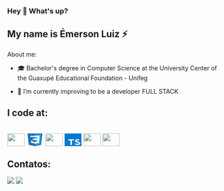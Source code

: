 ### Hey 👋 What's up?

## My name is Émerson Luiz ⚡
About me:
- 🎓 Bachelor's degree in Computer Science at the University Center of the Guaxupé Educational Foundation - Unifeg

- 🌱 I’m currently improving to be a developer FULL STACK

  ##
## I code at:
<div style="display: inline_block"><br>
  <img align="center"  height="30" width="40" src="https://cdn.jsdelivr.net/gh/devicons/devicon@latest/icons/html5/html5-original.svg" />
  <img align="center"  height="30" width="40" src="https://raw.githubusercontent.com/devicons/devicon/master/icons/css3/css3-original.svg">
  <img align="center"  height="30" width="40" src="https://cdn.jsdelivr.net/gh/devicons/devicon@latest/icons/javascript/javascript-original.svg" />
  <img align="center"  height="30" width="40" src="https://raw.githubusercontent.com/devicons/devicon/master/icons/typescript/typescript-plain.svg"> 
  <img align="center"  height="30" width="40" src="https://cdn.jsdelivr.net/gh/devicons/devicon@latest/icons/nodejs/nodejs-original-wordmark.svg" />
  <img align="center"  height="30" width="40" src="https://cdn.jsdelivr.net/gh/devicons/devicon@latest/icons/python/python-original.svg" />
  
</div>
  
  ##
 ## Contatos:
<div> 
  <a href = "emersonlfr1999@gmail.com"><img src="https://img.shields.io/badge/-Gmail-%23333?style=for-the-badge&logo=gmail&logoColor=white" target="_blank"></a>
  <a href="https://www.linkedin.com/in/rafaella-ballerini-45875016a](https://www.linkedin.com/in/%C3%A9merson-luiz-4941731b5/)" target="_blank"><img src="https://img.shields.io/badge/-LinkedIn-%230077B5?style=for-the-badge&logo=linkedin&logoColor=white" target="_blank"></a> 
  
</div>

